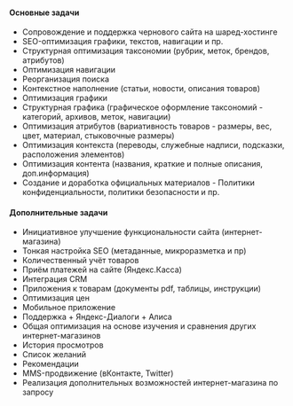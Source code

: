 #### Основные задачи
- Сопровождение и поддержка чернового сайта на шаред-хостинге
- SEO-оптимизация графики, текстов, навигации и пр.
- Структурная оптимизация таксономии (рубрик, меток, брендов, атрибутов)
- Оптимизация навигации
- Реорганизация поиска
- Контекстное наполнение (статьи, новости, описания товаров)
- Оптимизация графики
- Структурная графика (графическое оформление таксономий - категорий, архивов, меток, навигации)
- Оптимизация атрибутов (вариативность товаров - размеры, вес, цвет, материал, стыковочные размеры)
- Оптимизация контекста (переводы, служебные надписи, подсказки, расположения элементов)
- Оптимизация контента (названия, краткие и полные описания, доп.информация)
- Создание и доработка официальных материалов - Политики конфиденциальности, политики безопасности и пр.

#### Дополнительные задачи
- Инициативное улучшение функциональности сайта (интернет-магазина)
- Тонкая настройка SEO (метаданные, микроразметка и пр)
- Количественный учёт товаров
- Приём платежей на сайте (Яндекс.Касса)
- Интеграция CRM
- Приложения к товарам (документы pdf, таблицы, инструкции)
- Оптимизация цен
- Мобильное приложение
- Поддержка + Яндекс-Диалоги + Алиса
- Общая оптимизация на основе изучения и сравнения других интернет-магазинов
- История просмотров
- Список желаний
- Рекомендации
- MMS-продвижение (вКонтакте, Twitter)
- Реализация дополнительных возможностей интернет-магазина по запросу
